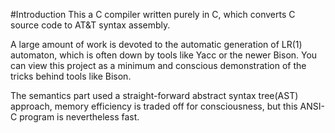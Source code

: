 #Introduction
This a C compiler written purely in C, which converts C source code to AT&T syntax assembly.

A large amount of work is devoted to the automatic generation of LR(1) automaton, which is often down by tools like Yacc or the newer Bison.
You can view this project as a minimum and conscious demonstration of the tricks behind tools like Bison.

The semantics part used a straight-forward abstract syntax tree(AST) approach, memory efficiency is traded off for consciousness, but this ANSI-C program is nevertheless fast.

